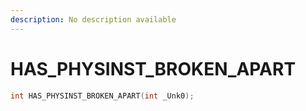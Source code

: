 ```yaml
---
description: No description available 
---
```


# HAS_PHYSINST_BROKEN_APART

```cpp
int HAS_PHYSINST_BROKEN_APART(int _Unk0);
```